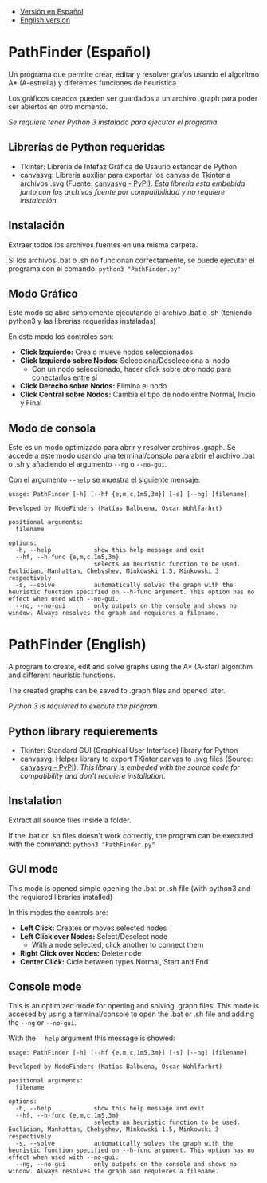 - [Versión en Español](#pathfinder-español)
- [English version](#pathfinder-english)

# PathFinder (Español)

Un programa que permite crear, editar y resolver grafos usando el algorítmo A* (A-estrella) y diferentes funciones de heurística

Los gráficos creados pueden ser guardados a un archivo .graph para poder ser abiertos en otro momento.

_Se requiere tener Python 3 instalado para ejecutar el programa._

## Librerías de Python requeridas
- Tkinter: Librería de Intefaz Gráfica de Usaurio estandar de Python
- canvasvg: Librería auxiliar para exportar los canvas de Tkinter a archivos .svg (Fuente: [canvasvg - PyPI](https://pypi.org/project/canvasvg/)). _Esta librería esta embebida junto con los archivos fuente por compatibilidad y no requiere instalación_.

## Instalación
Extraer todos los archivos fuentes en una misma carpeta.

Si los archivos .bat o .sh no funcionan correctamente, se puede ejecutar el programa con el comando: `python3 "PathFinder.py"`

## Modo Gráfico
Este modo se abre simplemente ejecutando el archivo .bat o .sh (teniendo python3 y las librerías requeridas instaladas)

En este modo los controles son:
- **Click Izquierdo:** Crea o mueve nodos seleccionados
- **Click Izquierdo sobre Nodos:** Selecciona/Deselecciona al nodo
  - Con un nodo seleccionado, hacer click sobre otro nodo para conectarlos entre sí
- **Click Derecho sobre Nodos:** Elimina el nodo
- **Click Central sobre Nodos:** Cambia el tipo de nodo entre Normal, Inicio y Final

## Modo de consola
Este es un modo optimizado para abrir y resolver archivos .graph. Se accede a este modo usando una terminal/consola para abrir el archivo .bat o .sh y añadiendo el argumento `--ng` o `--no-gui`.

Con el argumento `--help` se muestra el siguiente mensaje:
```
usage: PathFinder [-h] [--hf {e,m,c,1m5,3m}] [-s] [--ng] [filename]

Developed by NodeFinders (Matías Balbuena, Oscar Wohlfarhrt)

positional arguments:
  filename

options:
  -h, --help            show this help message and exit
  --hf, --h-func {e,m,c,1m5,3m}
                        selects an heuristic function to be used. Euclidian, Manhattan, Chebyshev, Minkowski 1.5, Minkowski 3 respectively
  -s, --solve           automatically solves the graph with the heuristic function specified on --h-func argument. This option has no effect when used with --no-gui.
  --ng, --no-gui        only outputs on the console and shows no window. Always resolves the graph and requieres a filename.
```

# PathFinder (English)

A program to create, edit and solve graphs using the A* (A-star) algorithm and different heuristic functions.

The created graphs can be saved to .graph files and opened later.

_Python 3 is requiered to execute the program._

## Python library requierements
- Tkinter: Standard GUI (Graphical User Interface) library for Python
- canvasvg: Helper library to export TKinter canvas to .svg files (Source: [canvasvg - PyPI](https://pypi.org/project/canvasvg/)). _This library is embeded with the source code for compatibility and don't requiere installation_.

## Instalation
Extract all source files inside a folder.

If the .bat or .sh files doesn't work correctly, the program can be executed with the command: `python3 "PathFinder.py"`

## GUI mode
This mode is opened simple opening the .bat or .sh file (with python3 and the requiered libraries installed)

In this modes the controls are:
- **Left Click:** Creates or moves selected nodes
- **Left Click over Nodes:** Select/Deselect node
  - With a node selected, click another to connect them
- **Right Click over Nodes:** Delete node
- **Center Click:** Cicle between types Normal, Start and End

## Console mode
This is an optimized mode for opening and solving .graph files. This mode is accesed by using a terminal/console to open the .bat or .sh file and adding the `--ng` or `--no-gui`.

With the `--help` argument this message is showed:
```
usage: PathFinder [-h] [--hf {e,m,c,1m5,3m}] [-s] [--ng] [filename]

Developed by NodeFinders (Matías Balbuena, Oscar Wohlfarhrt)

positional arguments:
  filename

options:
  -h, --help            show this help message and exit
  --hf, --h-func {e,m,c,1m5,3m}
                        selects an heuristic function to be used. Euclidian, Manhattan, Chebyshev, Minkowski 1.5, Minkowski 3 respectively
  -s, --solve           automatically solves the graph with the heuristic function specified on --h-func argument. This option has no effect when used with --no-gui.
  --ng, --no-gui        only outputs on the console and shows no window. Always resolves the graph and requieres a filename.
```